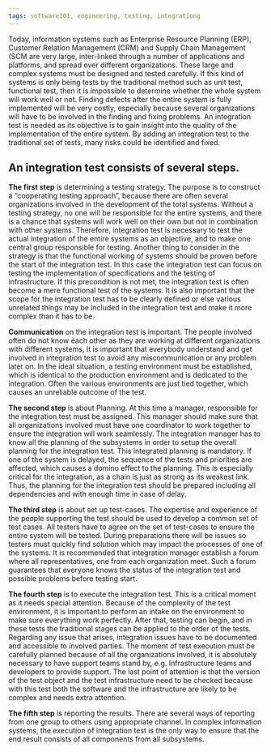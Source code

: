 ```yaml
---
tags: software101, engineering, testing, integrationg
---
```


Today, information systems such as Enterprise Resource Planning (ERP), Customer Relation Management (CRM) and Supply Chain Management (SCM are very large, inter-linked through a number of applications and platforms, and spread over different organizations. These large and complex systems must be designed and tested carefully. If this kind of systems is only being tests by the traditional method such as unit test, functional test, then it is impossible to determine whether the whole system will work well or not. Finding defects after the entire system is fully implemented will be very costly, especially because several organizations will have to be involved in the finding and fixing problems. An integration test is needed as its objective is to gain insight into the quality of the implementation of the entire system. By adding an integration test to the traditional set of tests, many risks could be identified and fixed.

## An integration test consists of several steps.

**The first step** is determining a testing strategy. The purpose is to construct a “cooperating testing approach”, because there are often several organizations involved in the development of the total systems. Without a testing strategy, no one will be responsible for the entire systems, and there is a chance that systems will work well on their own but not in combination with other systems. Therefore, integration test is necessary to test the actual integration of the entire systems as an objective, and to make one central group responsible for testing. Another thing to consider in the strategy is that the functional working of systems should be proven before the start of the integration test. In this case the integration test can focus on testing the implementation of specifications and the testing of infrastructure. If this precondition is not met, the integration test is often become a mere functional test of the systems. It is also important that the scope for the integration test has to be clearly defined or else various unrelated things may be included in the integration test and make it more complex than it has to be.

**Communication** on the integration test is important. The people involved often do not know each other as they are working at different organizations with different systems, It is important that everybody understand and get involved in integration test to avoid any miscommunication or any problem later on. In the ideal situation, a testing environment must be established, which is identical to the production environment and is dedicated to the integration. Often the various environments are just tied together, which causes an unreliable outcome of the test.

**The second step** is about Planning. At this time a manager, responsible for the integration test must be assigned. This manager should make sure that all organizations involved must have one coordinator to work together to ensure the integration will work seamlessly. The integration manager has to know all the planning of the subsystems in order to setup the overall planning for the integration test. This integrated planning is mandatory. If one of the system is delayed, the sequence of the tests and priorities are affected, which causes a domino effect to the planning. This is especially critical for the integration, as a chain is just as strong as its weakest link. Thus, the planning for the integration test should be prepared including all dependencies and with enough time in case of delay.

**The third step** is about set up test-cases. The expertise and experience of the people supporting the test should be used to develop a common set of test cases. All testers have to agree on the set of test-cases to ensure the entire system will be tested. During preparations there will be issues so testers must quickly find solution which may impact the processes of one of the systems. It is recommended that integration manager establish a forum where all representatives, one from each organization meet. Such a forum guarantees that everyone knows the status of the integration test and possible problems before testing start.

**The fourth step** is to execute the integration test. This is a critical moment as it needs special attention. Because of the complexity of the test environment, it is important to perform an intake on the environment to make sure everything work perfectly. After that, testing can begin, and in these tests the traditional stages can be applied to the order of the tests. Regarding any issue that arises, integration issues have to be documented and accessible to involved parties. The moment of test execution must be carefully planned because of all the organizations involved, it is absolutely necessary to have support teams stand by, e.g. Infrastructure teams and developers to provide support. The last point of attention is that the version of the test object and the test infrastructure need to be checked because with this test both the software and the infrastructure are likely to be complex and needs extra attention.

**The fifth step** is reporting the results. There are several ways of reporting from one group to others using appropriate channel. In complex information systems, the execution of integration test is the only way to ensure that the end result consists of all components from all subsystems.
